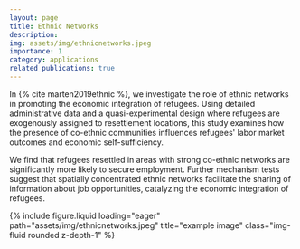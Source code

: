 ```yaml
---
layout: page
title: Ethnic Networks
description: 
img: assets/img/ethnicnetworks.jpeg
importance: 1
category: applications
related_publications: true
---
```


In {% cite marten2019ethnic %}, we investigate the role of ethnic networks in promoting the economic integration of refugees. Using detailed administrative data and a quasi-experimental design where refugees are exogenously assigned to resettlement locations, this study examines how the presence of co-ethnic communities influences refugees' labor market outcomes and economic self-sufficiency.

We find that refugees resettled in areas with strong co-ethnic networks are significantly more likely to secure employment. Further mechanism tests suggest that spatially concentrated ethnic networks facilitate the sharing of information about job opportunities, catalyzing the economic integration of refugees.



<div class="row">
    <div class="col-sm mt-3 mt-md-0">
        {% include figure.liquid loading="eager" path="assets/img/ethnicnetworks.jpeg" title="example image" class="img-fluid rounded z-depth-1" %}
    </div>
</div>
<div class="caption">
</div>

